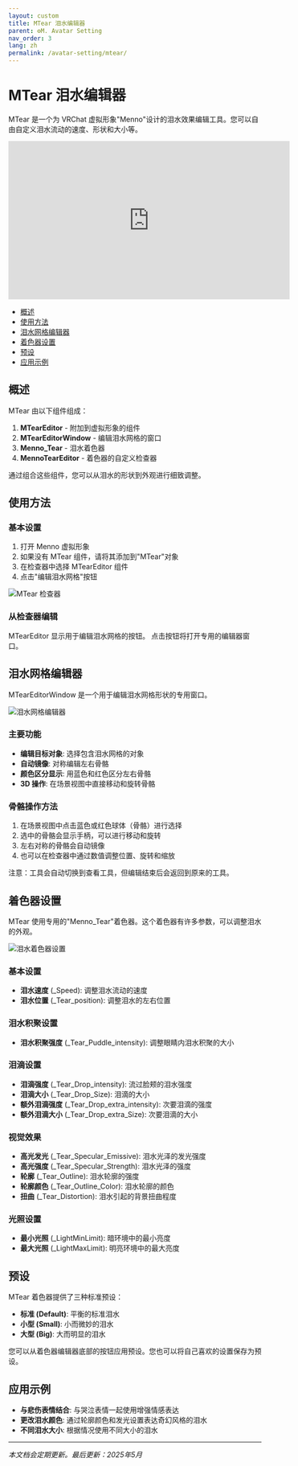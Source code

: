 ```yaml
---
layout: custom
title: MTear 泪水编辑器
parent: ⚙️M. Avatar Setting
nav_order: 3
lang: zh
permalink: /avatar-setting/mtear/
---
```


# MTear 泪水编辑器

MTear 是一个为 VRChat 虚拟形象"Menno"设计的泪水效果编辑工具。您可以自由自定义泪水流动的速度、形状和大小等。

<iframe width="560" height="315" src="https://www.youtube.com/embed/rcjnlMPjgCc?si=4v3UXY1mBSb9ByJN" title="YouTube video player" frameborder="0" allow="accelerometer; autoplay; clipboard-write; encrypted-media; gyroscope; picture-in-picture; web-share" referrerpolicy="strict-origin-when-cross-origin" allowfullscreen></iframe>

- [概述](#概述)
- [使用方法](#使用方法)
- [泪水网格编辑器](#泪水网格编辑器)
- [着色器设置](#着色器设置)
- [预设](#预设)
- [应用示例](#应用示例)

## 概述

MTear 由以下组件组成：

1. **MTearEditor** - 附加到虚拟形象的组件
2. **MTearEditorWindow** - 编辑泪水网格的窗口
3. **Menno_Tear** - 泪水着色器
4. **MennoTearEditor** - 着色器的自定义检查器

通过组合这些组件，您可以从泪水的形状到外观进行细致调整。

## 使用方法

### 基本设置

1. 打开 Menno 虚拟形象
2. 如果没有 MTear 组件，请将其添加到"MTear"对象
3. 在检查器中选择 MTearEditor 组件
4. 点击"编辑泪水网格"按钮

![MTear 检查器](../../assets/images/mtear_inspector.jpg)

### 从检查器编辑

MTearEditor 显示用于编辑泪水网格的按钮。
点击按钮将打开专用的编辑器窗口。

## 泪水网格编辑器

MTearEditorWindow 是一个用于编辑泪水网格形状的专用窗口。

![泪水网格编辑器](../../assets/images/mtear_editor.jpg)

### 主要功能

- **编辑目标对象**: 选择包含泪水网格的对象
- **自动镜像**: 对称编辑左右骨骼
- **颜色区分显示**: 用蓝色和红色区分左右骨骼
- **3D 操作**: 在场景视图中直接移动和旋转骨骼

### 骨骼操作方法

1. 在场景视图中点击蓝色或红色球体（骨骼）进行选择
2. 选中的骨骼会显示手柄，可以进行移动和旋转
3. 左右对称的骨骼会自动镜像
4. 也可以在检查器中通过数值调整位置、旋转和缩放

注意：工具会自动切换到查看工具，但编辑结束后会返回到原来的工具。

## 着色器设置

MTear 使用专用的"Menno_Tear"着色器。这个着色器有许多参数，可以调整泪水的外观。

![泪水着色器设置](../../assets/images/mtear_shader.jpg)

### 基本设置

- **泪水速度** (_Speed): 调整泪水流动的速度
- **泪水位置** (_Tear_position): 调整泪水的左右位置

### 泪水积聚设置

- **泪水积聚强度** (_Tear_Puddle_intensity): 调整眼睛内泪水积聚的大小

### 泪滴设置

- **泪滴强度** (_Tear_Drop_intensity): 流过脸颊的泪水强度
- **泪滴大小** (_Tear_Drop_Size): 泪滴的大小
- **额外泪滴强度** (_Tear_Drop_extra_intensity): 次要泪滴的强度
- **额外泪滴大小** (_Tear_Drop_extra_Size): 次要泪滴的大小

### 视觉效果

- **高光发光** (_Tear_Specular_Emissive): 泪水光泽的发光强度
- **高光强度** (_Tear_Specular_Strength): 泪水光泽的强度
- **轮廓** (_Tear_Outline): 泪水轮廓的强度
- **轮廓颜色** (_Tear_Outline_Color): 泪水轮廓的颜色
- **扭曲** (_Tear_Distortion): 泪水引起的背景扭曲程度

### 光照设置

- **最小光照** (_LightMinLimit): 暗环境中的最小亮度
- **最大光照** (_LightMaxLimit): 明亮环境中的最大亮度

## 预设

MTear 着色器提供了三种标准预设：

- **标准 (Default)**: 平衡的标准泪水
- **小型 (Small)**: 小而微妙的泪水
- **大型 (Big)**: 大而明显的泪水

您可以从着色器编辑器底部的按钮应用预设。您也可以将自己喜欢的设置保存为预设。

## 应用示例

- **与悲伤表情结合**: 与哭泣表情一起使用增强情感表达
- **更改泪水颜色**: 通过轮廓颜色和发光设置表达奇幻风格的泪水
- **不同泪水大小**: 根据情况使用不同大小的泪水

---

*本文档会定期更新。最后更新：2025年5月* 